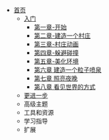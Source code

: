 * [首页](../)
    * [入门](./)
        * [第一章-开始](./第一章-开始/)
        * [第二章-建造一个村庄](./第二章-建造一个村庄/)
        * [第三章-村庄动画](./第三章-村庄动画/)
        * [第四章-躲避碰撞](./第四章-躲避碰撞/)
        * [第五章-美化环境](./第五章-美化环境/)
        * [第六章 建造一个粒子喷泉](./第六章-建造一个粒子喷泉/)
        * [第七章 照亮夜晚](./第七章-照亮夜晚/)
        * [第八章 看见世界的方式](./第八章-看见世界的方式/)
    * [更进一步](../更进一步/)
    * 高级主题
    * 工具和资源
    * 学习指导
    * 扩展